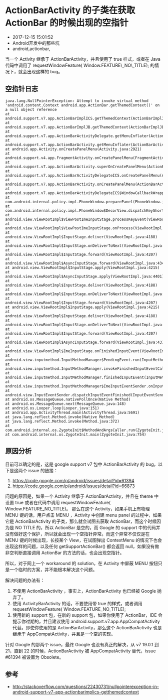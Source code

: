 # ActionBarActivity 的子类在获取 ActionBar 的时候出现的空指针
- 2017-12-15 15:01:52
- Android开发中的那些坑
- android,actionbar,

<!--markdown-->当一个 Activity 继承于 ActionBarActivity，并且使用了  <item name="android:windowNoTitle">true</item> 样式，或者在 Java 代码中调用了 requestWindowFeature( Window.FEATURE\_NO\_TITLE);  的情况下，就会出现这样的 bug。

## 空指针日志
    java.lang.NullPointerException: Attempt to invoke virtual method 'android.content.Context android.app.ActionBar.getThemedContext()' on a null object reference
    at android.support.v7.app.ActionBarImplICS.getThemedContext(ActionBarImplICS.java:287)
    at android.support.v7.app.ActionBarImplJB.getThemedContext(ActionBarImplJB.java:20)
    at android.support.v7.app.ActionBarActivityDelegate.getMenuInflater(ActionBarActivityDelegate.java:98)
    at android.support.v7.app.ActionBarActivity.getMenuInflater(ActionBarActivity.java:71)
    at android.app.Activity.onCreatePanelMenu(Activity.java:2921)
    at android.support.v4.app.FragmentActivity.onCreatePanelMenu(FragmentActivity.java:224)
    at android.support.v7.app.ActionBarActivity.superOnCreatePanelMenu(ActionBarActivity.java:232)
    at android.support.v7.app.ActionBarActivityDelegateICS.onCreatePanelMenu(ActionBarActivityDelegateICS.java:147)
    at android.support.v7.app.ActionBarActivity.onCreatePanelMenu(ActionBarActivity.java:199)
    at android.support.v7.app.ActionBarActivityDelegateICS$WindowCallbackWrapper.onCreatePanelMenu(ActionBarActivityDelegateICS.java:285)
    at com.android.internal.policy.impl.PhoneWindow.preparePanel(PhoneWindow.java:601)
    at com.android.internal.policy.impl.PhoneWindow$DecorView.dispatchKeyShortcutEvent(PhoneWindow.java:2450)
    at android.view.ViewRootImpl$ViewPostImeInputStage.processKeyEvent(ViewRootImpl.java:4742)
    at android.view.ViewRootImpl$ViewPostImeInputStage.onProcess(ViewRootImpl.java:4681)
    at android.view.ViewRootImpl$InputStage.deliver(ViewRootImpl.java:4188)
    at android.view.ViewRootImpl$InputStage.onDeliverToNext(ViewRootImpl.java:4241)
    at android.view.ViewRootImpl$InputStage.forward(ViewRootImpl.java:4207)
    at android.view.ViewRootImpl$AsyncInputStage.forward(ViewRootImpl.java:4344)
    at android.view.ViewRootImpl$InputStage.apply(ViewRootImpl.java:4215)
    at android.view.ViewRootImpl$AsyncInputStage.apply(ViewRootImpl.java:4401)
    at android.view.ViewRootImpl$InputStage.deliver(ViewRootImpl.java:4188)
    at android.view.ViewRootImpl$InputStage.onDeliverToNext(ViewRootImpl.java:4241)
    at android.view.ViewRootImpl$InputStage.forward(ViewRootImpl.java:4207)
    at android.view.ViewRootImpl$InputStage.apply(ViewRootImpl.java:4215)
    at android.view.ViewRootImpl$InputStage.deliver(ViewRootImpl.java:4188)
    at android.view.ViewRootImpl$InputStage.onDeliverToNext(ViewRootImpl.java:4241)
    at android.view.ViewRootImpl$InputStage.forward(ViewRootImpl.java:4207)
    at android.view.ViewRootImpl$AsyncInputStage.forward(ViewRootImpl.java:4377)
    at android.view.ViewRootImpl$ImeInputStage.onFinishedInputEvent(ViewRootImpl.java:4547)
    at android.view.inputmethod.InputMethodManager$PendingEvent.run(InputMethodManager.java:2331)
    at android.view.inputmethod.InputMethodManager.invokeFinishedInputEventCallback(InputMethodManager.java:1955)
    at android.view.inputmethod.InputMethodManager.finishedInputEvent(InputMethodManager.java:1946)
    at android.view.inputmethod.InputMethodManager$ImeInputEventSender.onInputEventFinished(InputMethodManager.java:2308)
    at android.view.InputEventSender.dispatchInputEventFinished(InputEventSender.java:141)
    at android.os.MessageQueue.nativePollOnce(Native Method)
    at android.os.MessageQueue.next(MessageQueue.java:148)
    at android.os.Looper.loop(Looper.java:151)
    at android.app.ActivityThread.main(ActivityThread.java:5691)
    at java.lang.reflect.Method.invoke(Native Method)
    at java.lang.reflect.Method.invoke(Method.java:372)
    at com.android.internal.os.ZygoteInit$MethodAndArgsCaller.run(ZygoteInit.java:959)
    at com.android.internal.os.ZygoteInit.main(ZygoteInit.java:754)

## 原因分析

目前可以确定的是，这是 google support v7 包中 ActionBarActivity 的 bug，以下是这两个 issue 的链接：

1. <https://code.google.com/p/android/issues/detail?id=61394>
2. <https://code.google.com/p/android/issues/detail?id=66873>

问题的原因是，如果一个 Activity 继承于 ActionBarActivity，并且在 theme 中设置 <item name="android:windowNoTitle">true</item> 或者在代码中调用 requestWindowFeature( Window.FEATURE\_NO\_TITLE)。
那么在这个 Activity，如果手机上有物理 MENU 键的话，用户点击 MENU ，Activity 中创建 menu panel 的过程中，如果它是 ActionBarActivity 的子类，那么就会试图去获取 ActionBar，而这个时候因为是 NO TITLE 的，所以 ActionBar 是空的，而 Google 的 support 中的代码并没有做好这个保护，所以就会出现一个空指针异常。而这个异常不仅仅是在 MENU 键的时候出现，长按某个 View，在试图弹出 ContextMenu 的情况下也会出现这样的问题，以及任何 getSupportActionBar() 都会返回 null，如果没有做非空判断直接调用 ActionBar 的方法的话，也会出现空指针。

所以，对于网上一个 workaround 的 solution，在 Activity 中屏蔽 MENU 按钮只是一个临时的方案，并不能根本解决这个问题。

解决问题的办法有：

1. 不使用 ActionBarActivity ，事实上，ActionBarActivity 也已经被 Google 抛弃了。
2. 使用 ActivityBarActivity 的话，不要使用带 <item name="android:windowNoTitle">true</item> 的样式，或者调用 requestWindowFeature( Window.FEATURE_NO_TITLE);
3. 使用新的 support 包，在新的 support 包，如果你使用了 ActionBar，IDE 会提示你过期的，并且建议使用 android.support.v7.app.AppCompatActivity 代替。即使你使用的是 ActionBarActivity，那么这个 ActionBarActivity 也是继承于 AppCompatActivity，并且是一个空的实现。

针对 Google 的那两个 issue，最终 Google 也没有真正的解决，从 v7 19.0.1 到 21，直到 22 的时候，ActionBarActivity 被 AppCompatActivity 替代，issue #61394 被设置为 Obsolete。

## 参考

* <http://stackoverflow.com/questions/22430731/nullpointerexception-in-android-support-v7-app-actionbarimplics-getthemedcontext>
